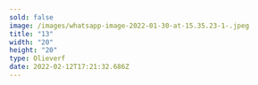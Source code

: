 ```yaml
---
sold: false
image: /images/whatsapp-image-2022-01-30-at-15.35.23-1-.jpeg
title: "13"
width: "20"
height: "20"
type: Olieverf
date: 2022-02-12T17:21:32.686Z
---
```

